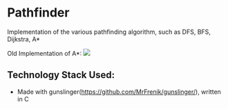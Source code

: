 # Pathfinder
Implementation of the various pathfinding algorithm, such as DFS, BFS, Dijkstra, A*

Old Implementation of A*:
![](a_star.GIF)

## Technology Stack Used: 
- Made with gunslinger(https://github.com/MrFrenik/gunslinger/), written in C
